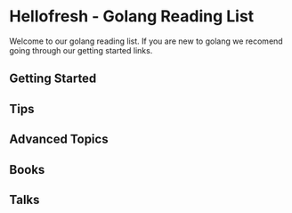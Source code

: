# Hellofresh - Golang Reading List

Welcome to our golang reading list. If you are new to golang we recomend going through our getting started links.

## Getting Started

## Tips

## Advanced Topics

## Books

## Talks
